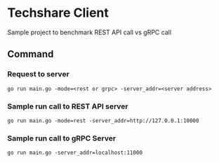 # Techshare Client
Sample project to benchmark REST API call vs gRPC call

## Command
### Request to server 
```
go run main.go -mode=<rest or grpc> -server_addr=<server address>
```

### Sample run call to REST API server
```
go run main.go -mode=rest -server_addr=http://127.0.0.1:10000
```

### Sample run call to gRPC Server
```
go run main.go -server_addr=localhost:11000
```
